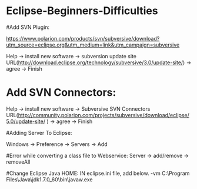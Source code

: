 # Eclipse-Beginners-Difficulties

#Add SVN Plugin:

https://www.polarion.com/products/svn/subversive/download?utm_source=eclipse.org&utm_medium=link&utm_campaign=subversive

Help -> install new software -> subversion update site URL(http://download.eclipse.org/technology/subversive/3.0/update-site/) -> agree -> Finish

# Add SVN Connectors:

Help -> install new software -> Subversive SVN Connectors URL(http://community.polarion.com/projects/subversive/download/eclipse/5.0/update-site/ ) -> agree -> Finish

#Adding Server To Eclipse:

Windows -> Preference -> Servers -> Add

#Error while converting a class file to Webservice:
Server -> add/remove -> removeAll

#Change Eclipse Java HOME:
IN eclipse.ini file, add below.
-vm
C:\Program Files\Java\jdk1.7.0_60\bin\javaw.exe



